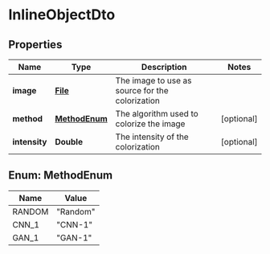 

# InlineObjectDto

## Properties

Name | Type | Description | Notes
------------ | ------------- | ------------- | -------------
**image** | [**File**](File.md) | The image to use as source for the colorization | 
**method** | [**MethodEnum**](#MethodEnum) | The algorithm used to colorize the image |  [optional]
**intensity** | **Double** | The intensity of the colorization |  [optional]



## Enum: MethodEnum

Name | Value
---- | -----
RANDOM | &quot;Random&quot;
CNN_1 | &quot;CNN-1&quot;
GAN_1 | &quot;GAN-1&quot;



